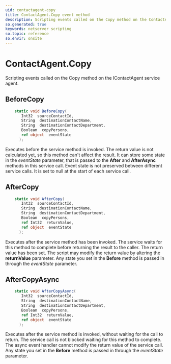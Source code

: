 ```yaml
---
uid: contactagent-copy
title: ContactAgent.Copy event method
description: Scripting events called on the Copy method on the ContactAgent service agent.
so.generated: true
keywords: netserver scripting
so.topic: reference
so.envir: onsite
---
```

# ContactAgent.Copy

Scripting events called on the <see cref='M:IContactAgent.Copy'>Copy</see> method on the <see cref='IContactAgent'>IContactAgent</see>  service agent.

## BeforeCopy
```cs
    static void BeforeCopy(
       Int32  sourceContactId,
       String  destinationContactName,
       String  destinationContactDepartment,
       Boolean  copyPersons,
       ref object  eventState
      );
```
Executes before the service method is invoked.
The return value is not calculated yet, so this method can't affect the result.
It can store some state in the *eventState* parameter, that is passed to the **After** and **AfterAsync** methods in this service call.
Event state is not preserved between different service calls. It is set to null at the start of each service call.
## AfterCopy
```cs
    static void AfterCopy(
       Int32  sourceContactId,
       String  destinationContactName,
       String  destinationContactDepartment,
       Boolean  copyPersons,
       ref Int32  returnValue,
       ref object  eventState
      );
```
Executes after the service method has been invoked. The service waits for this method to complete before returning the result to the caller.
The return value has been set. The script may modify the return value by altering the **returnValue** parameter.
Any state you set in the **Before** method is passed in through the *eventState* parameter.
## AfterCopyAsync
```cs
    static void AfterCopyAsync(
       Int32  sourceContactId,
       String  destinationContactName,
       String  destinationContactDepartment,
       Boolean  copyPersons,
       ref Int32  returnValue,
       ref object  eventState
      );
```
Executes after the service method is invoked, without waiting for the call to return.
The service call is not blocked waiting for this method to complete.
The async event handler cannot modify the return value of the service call.
Any state you set in the **Before** method is passed in through the *eventState* parameter.

